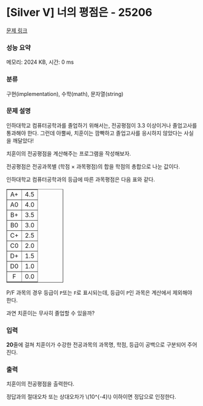 # [Silver Ⅴ] 너의 평점은 - 25206

[문제 링크](https://www.acmicpc.net/problem/25206) 

### 성능 요약

메모리: 2024 KB, 시간: 0 ms

### 분류

구현(implementation), 수학(math), 문자열(string)

### 문제 설명

<p>인하대학교 컴퓨터공학과를 졸업하기 위해서는, 전공평점이 3.3 이상이거나 졸업고사를 통과해야 한다. 그런데 아뿔싸, 치훈이는 깜빡하고 졸업고사를 응시하지 않았다는 사실을 깨달았다!</p>

<p>치훈이의 전공평점을 계산해주는 프로그램을 작성해보자.</p>

<p>전공평점은 전공과목별 (학점 × 과목평점)의 합을 학점의 총합으로 나눈 값이다.</p>

<p>인하대학교 컴퓨터공학과의 등급에 따른 과목평점은 다음 표와 같다.</p>

<table border="1" cellpadding="1" cellspacing="1" class="table table-bordered" style="width: 150px;">
    <tbody>
        <tr>
            <td style="text-align: center;">A+</td>
            <td style="text-align: center;">4.5</td>
        </tr>
        <tr>
            <td style="text-align: center;">A0</td>
            <td style="text-align: center;">4.0</td>
        </tr>
        <tr>
            <td style="text-align: center;">B+</td>
            <td style="text-align: center;">3.5</td>
        </tr>
        <tr>
            <td style="text-align: center;">B0</td>
            <td style="text-align: center;">3.0</td>
        </tr>
        <tr>
            <td style="text-align: center;">C+</td>
            <td style="text-align: center;">2.5</td>
        </tr>
        <tr>
            <td style="text-align: center;">C0</td>
            <td style="text-align: center;">2.0</td>
        </tr>
        <tr>
            <td style="text-align: center;">D+</td>
            <td style="text-align: center;">1.5</td>
        </tr>
        <tr>
            <td style="text-align: center;">D0</td>
            <td style="text-align: center;">1.0</td>
        </tr>
        <tr>
            <td style="text-align: center;">F</td>
            <td style="text-align: center;">0.0</td>
        </tr>
    </tbody>
</table>

<p>P/F 과목의 경우 등급이 <code>P</code>또는 <code>F</code>로 표시되는데, 등급이 <code>P</code>인 과목은 계산에서 제외해야 한다.</p>

<p>과연 치훈이는 무사히 졸업할 수 있을까?</p>

### 입력 

 <p><strong>20</strong>줄에 걸쳐 치훈이가 수강한 전공과목의 과목명, 학점, 등급이 공백으로 구분되어 주어진다.</p>

### 출력 

 <p>치훈이의 전공평점을 출력한다.</p>

<p>정답과의 절대오차 또는 상대오차가 \(10^{-4}\) 이하이면 정답으로 인정한다.</p>
